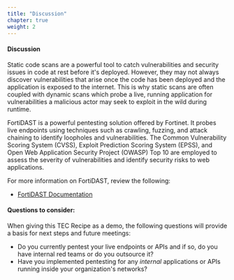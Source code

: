 ```yaml
---
title: "Discussion" 
chapter: true
weight: 2
---
```


#### Discussion

Static code scans are a powerful tool to catch vulnerabilities and security issues in code at rest before it's deployed. However, they may not always discover vulnerabilities that arise once the code has been deployed and the application is exposed to the internet. This is why static scans are often coupled with dynamic scans which probe a live, running application for vulnerabilities a malicious actor may seek to exploit in the wild during runtime.

FortiDAST is a powerful pentesting solution offered by Fortinet. It probes live endpoints using techniques such as crawling, fuzzing, and attack chaining to identify loopholes and vulnerabilities. The Common Vulnerability Scoring System (CVSS), Exploit Prediction Scoring System (EPSS), and Open Web Application Security Project (OWASP) Top 10 are employed to assess the severity of vulnerabilities and identify security risks to web applications.

For more information on FortiDAST, review the following:

*    [FortiDAST Documentation](https://docs.fortinet.com/document/fortidast/23.1.0/user-guide/546812/introduction)

#### Questions to consider:

When giving this TEC Recipe as a demo, the following questions will provide a basis for next steps and future meetings:

* Do you currently pentest your live endpoints or APIs and if so, do you have internal red teams or do you outsource it?
* Have you implemented pentesting for any _internal_ applications or APIs running inside your organization's networks?
